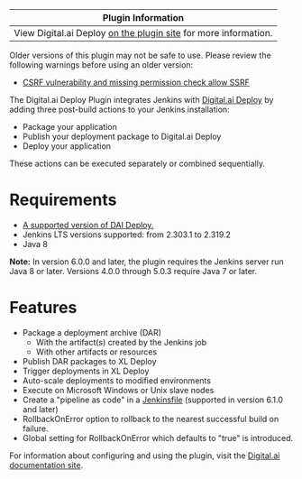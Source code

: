 | Plugin Information                                                                                              |
|-----------------------------------------------------------------------------------------------------------------|
| View Digital.ai Deploy [on the plugin site](https://plugins.jenkins.io/deployit-plugin) for more information. |

Older versions of this plugin may not be safe to use. Please review the
following warnings before using an older version:

-   [CSRF vulnerability and missing permission check allow
    SSRF](https://jenkins.io/security/advisory/2019-04-17/#SECURITY-983)

The Digital.ai Deploy Plugin integrates Jenkins with [Digital.ai
Deploy](https://docs.digital.ai/bundle/devops-deploy-version-v.10.2) by adding three
post-build actions to your Jenkins installation:

-   Package your application
-   Publish your deployment package to Digital.ai Deploy
-   Deploy your application

These actions can be executed separately or combined sequentially.

# Requirements

-   [A supported version of DAI Deploy.](https://support.digital.ai/hc/en-us/articles/360016879780-XebiaLabs-Supported-Product-Versions#support-overview-0-3) 
-   Jenkins LTS versions supported: from 2.303.1 to 2.319.2
-   Java 8

**Note:** In version 6.0.0 and later, the plugin requires the Jenkins
server run Java 8 or later. Versions 4.0.0 through 5.0.3 require Java 7
or later.

# Features

-   Package a deployment archive (DAR)
    -   With the artifact(s) created by the Jenkins job
    -   With other artifacts or resources
-   Publish DAR packages to XL Deploy
-   Trigger deployments in XL Deploy
-   Auto-scale deployments to modified environments
-   Execute on Microsoft Windows or Unix slave nodes
-   Create a "pipeline as code" in a
    [Jenkinsfile](https://jenkins.io/doc/book/pipeline/jenkinsfile/)
    (supported in version 6.1.0 and later)
-   RollbackOnError option to rollback to the nearest successful build on failure. 
-   Global setting for RollbackOnError which defaults to "true" is introduced. 

For information about configuring and using the plugin, visit the
[Digital.ai documentation
site](https://docs.xebialabs.com/deploy/concept/jenkins-xl-deploy-plugin.html).

